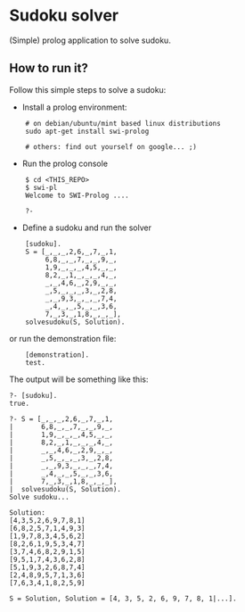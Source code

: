 # Sudoku solver
(Simple) prolog application to solve sudoku.

## How to run it?
Follow this simple steps to solve a sudoku:

- Install a prolog environment:

```
    # on debian/ubuntu/mint based linux distributions
    sudo apt-get install swi-prolog

    # others: find out yourself on google... ;)
```

- Run the prolog console

```
    $ cd <THIS_REPO>
    $ swi-pl
    Welcome to SWI-Prolog ....

    ?-
```

- Define a sudoku and run the solver

```
    [sudoku].
    S = [_,_,_,2,6,_,7,_,1,
         6,8,_,_,7,_,_,9,_,
         1,9,_,_,_,4,5,_,_,
         8,2,_,1,_,_,_,4,_,
         _,_,4,6,_,2,9,_,_,
         _,5,_,_,_,3,_,2,8,
         _,_,9,3,_,_,_,7,4,
         _,4,_,_,5,_,_,3,6,
         7,_,3,_,1,8,_,_,_],
    solvesudoku(S, Solution).
```

or run the demonstration file:

```
    [demonstration].
    test.
```

The output will be something like this:

```
?- [sudoku].
true.

?- S = [_,_,_,2,6,_,7,_,1,
|       6,8,_,_,7,_,_,9,_,
|       1,9,_,_,_,4,5,_,_,
|       8,2,_,1,_,_,_,4,_,
|       _,_,4,6,_,2,9,_,_,
|       _,5,_,_,_,3,_,2,8,
|       _,_,9,3,_,_,_,7,4,
|       _,4,_,_,5,_,_,3,6,
|       7,_,3,_,1,8,_,_,_],
|  solvesudoku(S, Solution).
Solve sudoku...

Solution:
[4,3,5,2,6,9,7,8,1]
[6,8,2,5,7,1,4,9,3]
[1,9,7,8,3,4,5,6,2]
[8,2,6,1,9,5,3,4,7]
[3,7,4,6,8,2,9,1,5]
[9,5,1,7,4,3,6,2,8]
[5,1,9,3,2,6,8,7,4]
[2,4,8,9,5,7,1,3,6]
[7,6,3,4,1,8,2,5,9]

S = Solution, Solution = [4, 3, 5, 2, 6, 9, 7, 8, 1|...].
```
